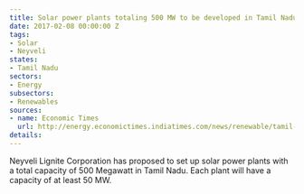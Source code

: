 ```yaml
---
title: Solar power plants totaling 500 MW to be developed in Tamil Nadu
date: 2017-02-08 00:00:00 Z
tags:
- Solar
- Neyveli
states:
- Tamil Nadu
sectors:
- Energy
subsectors:
- Renewables
sources:
- name: Economic Times
  url: http://energy.economictimes.indiatimes.com/news/renewable/tamil-nadu-to-get-500-mw-solar-power-plants-at-2170-cr/56946150
details: 
---
```


Neyveli Lignite Corporation has proposed to set up solar power plants with a total capacity of 500 Megawatt in Tamil Nadu. Each plant will have a capacity of at least 50 MW.
